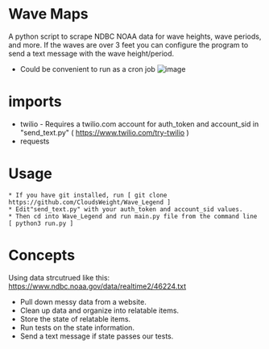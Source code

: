# Wave Maps
A python script to scrape NDBC NOAA data for wave heights, wave periods, and more.  If the waves are over 3 feet you can configure the program to send a text message with the wave height/period.  

* Could be convenient to run as a cron job 
![image](https://user-images.githubusercontent.com/22231598/144370659-4d961def-1f48-400e-9d4e-16fdec80a194.png)


# imports
* twilio - Requires a twilio.com account for auth_token and account_sid in "send_text.py" ( https://www.twilio.com/try-twilio )
* requests

# Usage
    * If you have git installed, run [ git clone https://github.com/CloudsWeight/Wave_Legend ]
    * Edit"send_text.py" with your auth_token and account_sid values.
    * Then cd into Wave_Legend and run main.py file from the command line [ python3 run.py ]

# Concepts
Using data strcutrued like this: https://www.ndbc.noaa.gov/data/realtime2/46224.txt
* Pull down messy data from a website.  
* Clean up data and organize into relatable items.  
* Store the state of relatable items. 
* Run tests on the state information.
* Send a text message if state passes our tests.  


